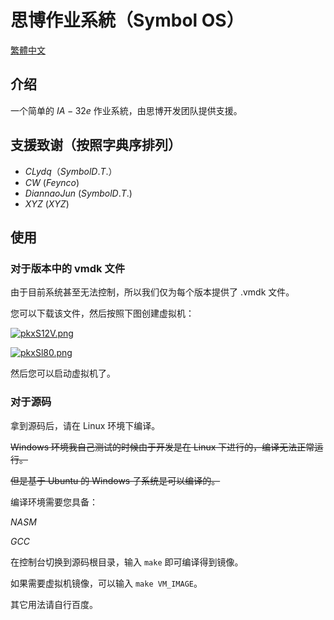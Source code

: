 # 思博作业系統（Symbol OS）

[繁體中文](README.md)

## 介绍

一个简单的 $IA-32e$ 作业系統，由思博开发团队提供支援。

## 支援致谢（按照字典序排列）

- $CLydq$（$Symbol D.T.$）
- $CW$ ($Feynco$)
- $DiannaoJun$ ($Symbol D.T.$)
- $XYZ$ ($XYZ$)

## 使用

### 对于版本中的 vmdk 文件

由于目前系统甚至无法控制，所以我们仅为每个版本提供了 .vmdk 文件。

您可以下载该文件，然后按照下图创建虚拟机：

[![pkxS12V.png](https://s21.ax1x.com/2024/08/06/pkxS12V.png)](https://imgse.com/i/pkxS12V)

[![pkxSl80.png](https://s21.ax1x.com/2024/08/06/pkxSl80.png)](https://imgse.com/i/pkxSl80)

然后您可以启动虚拟机了。

### 对于源码

拿到源码后，请在 Linux 环境下编译。

~~Windows 环境我自己测试的时候由于开发是在 Linux 下进行的，编译无法正常运行。~~

~~但是基于 Ubuntu 的 Windows 子系统是可以编译的。~~

编译环境需要您具备：

$NASM$

$GCC$

在控制台切换到源码根目录，输入 `make` 即可编译得到镜像。

如果需要虚拟机镜像，可以输入 `make VM_IMAGE`。

其它用法请自行百度。
